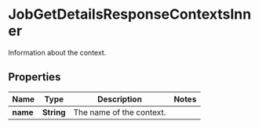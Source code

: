 

# JobGetDetailsResponseContextsInner

Information about the context.

## Properties

| Name | Type | Description | Notes |
|------------ | ------------- | ------------- | -------------|
|**name** | **String** | The name of the context. |  |



